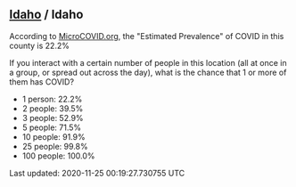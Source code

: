 
## [Idaho](/united-states/idaho) / Idaho

According to [MicroCOVID.org](http://microcovid.org),
the "Estimated Prevalence" of COVID in this county is 22.2%

If you interact with a certain number of people in this location
(all at once in a group, or spread out across the day), what is the chance that
1 or more of them has COVID?

- 1 person: 22.2%
- 2 people: 39.5%
- 3 people: 52.9%
- 5 people: 71.5%
- 10 people: 91.9%
- 25 people: 99.8%
- 100 people: 100.0%

Last updated: 2020-11-25 00:19:27.730755 UTC
